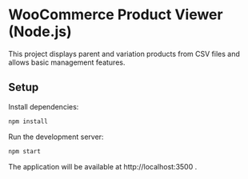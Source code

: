 # WooCommerce Product Viewer (Node.js)

This project displays parent and variation products from CSV files and allows basic management features.

## Setup

Install dependencies:

```bash
npm install
```

Run the development server:

```bash
npm start
```

The application will be available at http://localhost:3500 .
